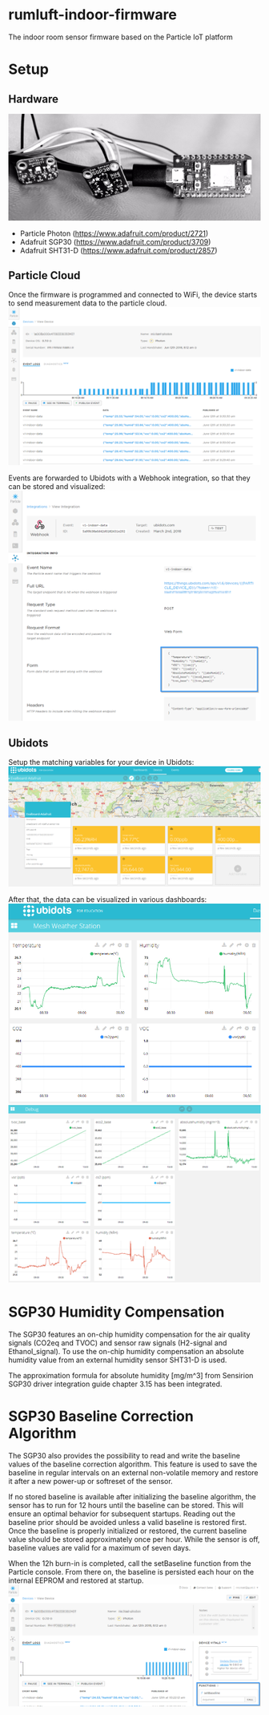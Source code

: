 # rumluft-indoor-firmware
The indoor room sensor firmware based on the Particle IoT platform

# Setup
## Hardware
![Evalboard](doc/Evalboard.jpg)
- Particle Photon (https://www.adafruit.com/product/2721)
- Adafruit SGP30 (https://www.adafruit.com/product/3709)
- Adafruit SHT31-D (https://www.adafruit.com/product/2857)

## Particle Cloud
Once the firmware is programmed and connected to WiFi, the device starts to send measurement data to the particle cloud.
![Console](doc/Particle-Console.png)

Events are forwarded to Ubidots with a Webhook integration, so that they can be stored and visualized:
![Webhook](doc/Particle-Integration.png)

## Ubidots
Setup the matching variables for your device in Ubidots:
![Ubidots Device](doc/Ubidots-Device.png)

After that, the data can be visualized in various dashboards:
![Ubidots Dashboard](doc/Ubidots-Dashboard.png)
![Ubidots Dashboard](doc/Ubidots-Debug.png)

# SGP30 Humidity Compensation
The SGP30 features an on-chip humidity compensation for the air quality signals (CO2eq and TVOC) and sensor raw signals (H2-signal and Ethanol_signal).
To use the on-chip humidity compensation an absolute humidity value from an external humidity sensor SHT31-D is used.

The approximation formula for absolute humidity [mg/m^3] from Sensirion SGP30 driver integration guide chapter 3.15 has been integrated.

# SGP30 Baseline Correction Algorithm
The SGP30 also provides the possibility to read and write the baseline values of the baseline correction algorithm. This feature is used to save the baseline in regular intervals on an external non-volatile memory and restore it after a new power-up or softreset of the sensor.

If no stored baseline is available after initializing the baseline algorithm, the sensor has to run for 12 hours until the baseline can be stored.
This will ensure an optimal behavior for subsequent startups. Reading out the baseline prior should be avoided unless a valid baseline is restored first.
Once the baseline is properly initialized or restored, the current baseline value should be stored approximately once per hour. While the sensor is off, baseline values are valid for a maximum of seven days.

When the 12h burn-in is completed, call the setBaseline function from the Particle console. From there on, the baseline is persisted each hour on the internal EEPROM and restored at startup.
![Ubidots Dashboard](doc/Particle-Functions.png)